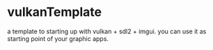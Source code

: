 # vulkanTemplate
a template to starting up with vulkan + sdl2 + imgui.
you can use it as starting point of your graphic apps.
